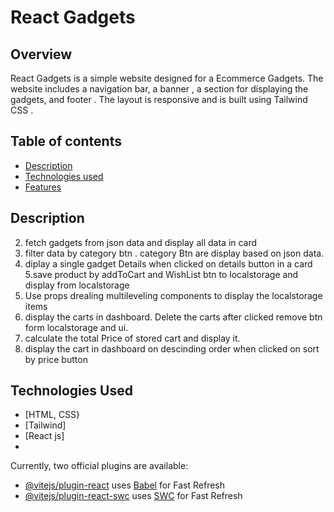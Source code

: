 # React Gadgets 

## Overview
React Gadgets  is a simple website designed for a Ecommerce Gadgets. The website includes a navigation bar, a banner ,  a section for displaying the gadgets, and footer . The layout is responsive and is built using Tailwind CSS .

## Table of contents
- [Description](#Description)
- [Technologies used](#Technologies-used)
- [Features](#Features)

## Description
2.  fetch gadgets from json data and display all data in card 
3. filter data by category btn . category Btn are display based on json data.
4. diplay a single gadget Details when clicked on details button in a card
5.save product by addToCart and WishList btn to localstorage and display from localstorage
6. Use  props drealing multileveling components to display the localstorage items
7. display the carts in dashboard. Delete the carts after clicked remove  btn form localstorage and ui.
8. calculate the total Price of stored cart and display it.
9. display the cart in dashboard on descinding order when clicked on sort by price button

## Technologies Used
- [HTML, CSS}
- [Tailwind]
- [React js]
- 


Currently, two official plugins are available:

- [@vitejs/plugin-react](https://github.com/vitejs/vite-plugin-react/blob/main/packages/plugin-react/README.md) uses [Babel](https://babeljs.io/) for Fast Refresh
- [@vitejs/plugin-react-swc](https://github.com/vitejs/vite-plugin-react-swc) uses [SWC](https://swc.rs/) for Fast Refresh
